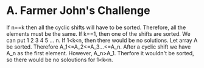 # A. Farmer John's Challenge
If n==k then all the cyclic shifts will have to be sorted. Therefore, all the elements must be the same. If k==1, then one of the shifts are sorted. We can put 1 2 3 4 5 ... n. If 1<k<n, then there would be no solutions. Let array A be sorted. Therefore A_1<=A_2<=A_3...<=A_n. After a cyclic shift we have A_n as the first element. However, A_n>A_1. Therfore it wouldn't be sorted, so there would be no soloutions for 1<k<n.
